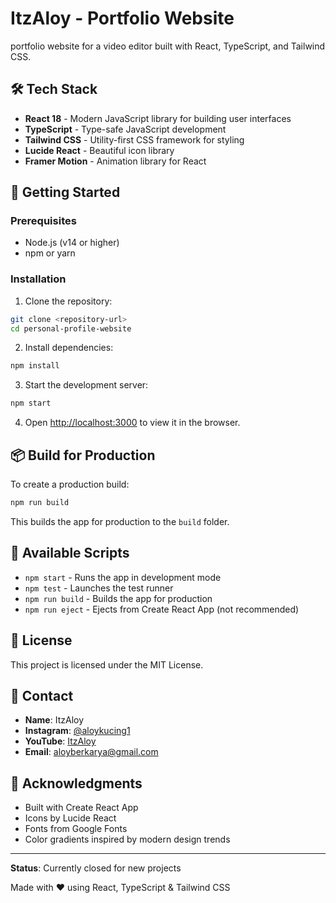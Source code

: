 
# ItzAloy - Portfolio Website

portfolio website for a video editor built with React, TypeScript, and Tailwind CSS.

## 🛠️ Tech Stack

- **React 18** - Modern JavaScript library for building user interfaces
- **TypeScript** - Type-safe JavaScript development
- **Tailwind CSS** - Utility-first CSS framework for styling
- **Lucide React** - Beautiful icon library
- **Framer Motion** - Animation library for React

## 🚀 Getting Started

### Prerequisites
- Node.js (v14 or higher)
- npm or yarn

### Installation

1. Clone the repository:
```bash
git clone <repository-url>
cd personal-profile-website
```

2. Install dependencies:
```bash
npm install
```

3. Start the development server:
```bash
npm start
```

4. Open [http://localhost:3000](http://localhost:3000) to view it in the browser.

## 📦 Build for Production

To create a production build:

```bash
npm run build
```

This builds the app for production to the `build` folder.

## 🔧 Available Scripts

- `npm start` - Runs the app in development mode
- `npm test` - Launches the test runner
- `npm run build` - Builds the app for production
- `npm run eject` - Ejects from Create React App (not recommended)

## 📄 License

This project is licensed under the MIT License.

## 👤 Contact

- **Name**: ItzAloy
- **Instagram**: [@aloykucing1](https://instagram.com/aloykucing1)
- **YouTube**: [ItzAloy](https://youtube.com/@aloymalang)
- **Email**: aloyberkarya@gmail.com

## 🙏 Acknowledgments

- Built with Create React App
- Icons by Lucide React
- Fonts from Google Fonts
- Color gradients inspired by modern design trends

---

**Status**: Currently closed for new projects

Made with ❤️ using React, TypeScript & Tailwind CSS
